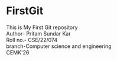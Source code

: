 # FirstGit
This is My First Git repository
<br>
Author- Pritam Sundar Kar
<br>
Roll no.- CSE/22/074
<br>
branch-Computer science and engineering
<br>
CEMK'26